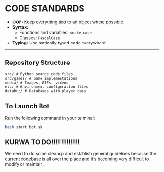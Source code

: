 # CODE STANDARDS

- **OOP:** Keep everything tied to an object where possible.
- **Syntax:**  
  - Functions and variables: `snake_case`  
  - Classes: `PascalCase`
- **Typing:** Use statically typed code everywhere!

---

## Repository Structure
    src/ # Python source code files
    src/games/ # Game implementations
    media/ # Images, GIFs, videos
    etc/ # Environment configuration files
    datahub/ # Databases with player data

## To Launch Bot

Run the following command in your terminal:

```bash
bash start_bot.sh
```

## KURWA TO DO!!!!!!!!!!!!!

We need to do some cleanup and establish general guidelines because the current codebase is all over the place and it’s becoming very difficult to modify or maintain.